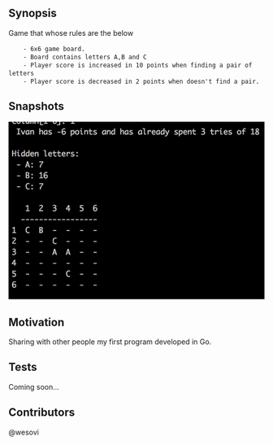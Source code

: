 ## Synopsis

Game that whose rules are the below
    
        - 6x6 game board.
        - Board contains letters A,B and C
        - Player score is increased in 10 points when finding a pair of letters
        - Player score is decreased in 2 points when doesn't find a pair.
        

## Snapshots

![Alt text](./resources/img1.png?raw=true "Gameboard status")


## Motivation

Sharing with other people my first program developed in Go.

## Tests

Coming soon...

## Contributors

@wesovi

